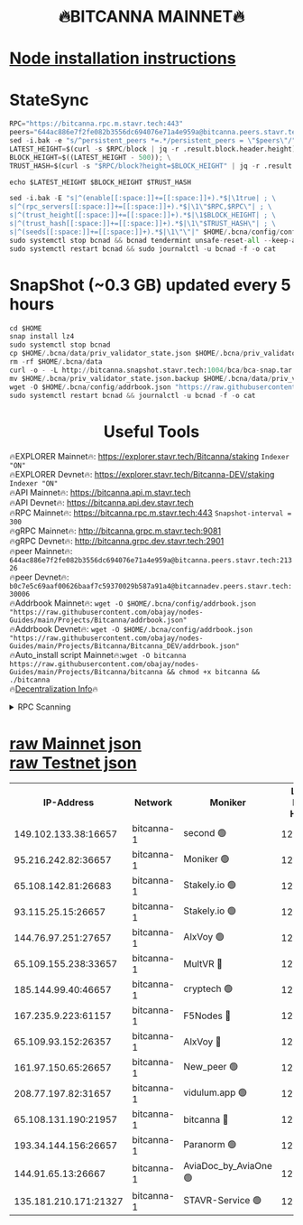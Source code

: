 <h1 align="center"> 🔥BITCANNA MAINNET🔥</h1>


[Node installation instructions](https://github.com/obajay/nodes-Guides/tree/main/Projects/Bitcanna)
=

# StateSync
```python
RPC="https://bitcanna.rpc.m.stavr.tech:443"
peers="644ac886e7f2fe082b3556dc694076e71a4e959a@bitcanna.peers.stavr.tech:21326"
sed -i.bak -e "s/^persistent_peers *=.*/persistent_peers = \"$peers\"/" $HOME/.bcna/config/config.toml
LATEST_HEIGHT=$(curl -s $RPC/block | jq -r .result.block.header.height); \
BLOCK_HEIGHT=$((LATEST_HEIGHT - 500)); \
TRUST_HASH=$(curl -s "$RPC/block?height=$BLOCK_HEIGHT" | jq -r .result.block_id.hash)

echo $LATEST_HEIGHT $BLOCK_HEIGHT $TRUST_HASH

sed -i.bak -E "s|^(enable[[:space:]]+=[[:space:]]+).*$|\1true| ; \
s|^(rpc_servers[[:space:]]+=[[:space:]]+).*$|\1\"$RPC,$RPC\"| ; \
s|^(trust_height[[:space:]]+=[[:space:]]+).*$|\1$BLOCK_HEIGHT| ; \
s|^(trust_hash[[:space:]]+=[[:space:]]+).*$|\1\"$TRUST_HASH\"| ; \
s|^(seeds[[:space:]]+=[[:space:]]+).*$|\1\"\"|" $HOME/.bcna/config/config.toml
sudo systemctl stop bcnad && bcnad tendermint unsafe-reset-all --keep-addr-book
sudo systemctl restart bcnad && sudo journalctl -u bcnad -f -o cat
```
# SnapShot (~0.3 GB) updated every 5 hours
```python
cd $HOME
snap install lz4
sudo systemctl stop bcnad
cp $HOME/.bcna/data/priv_validator_state.json $HOME/.bcna/priv_validator_state.json.backup
rm -rf $HOME/.bcna/data
curl -o - -L http://bitcanna.snapshot.stavr.tech:1004/bca/bca-snap.tar.lz4 | lz4 -c -d - | tar -x -C $HOME/.bcna --strip-components 2
mv $HOME/.bcna/priv_validator_state.json.backup $HOME/.bcna/data/priv_validator_state.json
wget -O $HOME/.bcna/config/addrbook.json "https://raw.githubusercontent.com/obajay/nodes-Guides/main/Projects/Bitcanna/addrbook.json"
sudo systemctl restart bcnad && journalctl -u bcnad -f -o cat
```

 <h1 align="center"> Useful Tools</h1>

🔥EXPLORER Mainnet🔥:    https://explorer.stavr.tech/Bitcanna/staking          `Indexer "ON"` \
🔥EXPLORER Devnet🔥:     https://explorer.stavr.tech/Bitcanna-DEV/staking     `Indexer "ON"` \
🔥API Mainnet🔥:         https://bitcanna.api.m.stavr.tech \
🔥API Devnet🔥:          https://bitcanna.api.dev.stavr.tech \
🔥RPC Mainnet🔥:         https://bitcanna.rpc.m.stavr.tech:443         `Snapshot-interval = 300` \
🔥gRPC Mainnet🔥:        http://bitcanna.grpc.m.stavr.tech:9081 \
🔥gRPC Devnet🔥:         http://bitcanna.grpc.dev.stavr.tech:2901 \
🔥peer Mainnet🔥:        `644ac886e7f2fe082b3556dc694076e71a4e959a@bitcanna.peers.stavr.tech:21326` \
🔥peer Devnet🔥:         `b0c7e5c69aaf00626baaf7c59370029b587a91a4@bitcannadev.peers.stavr.tech:30006` \
🔥Addrbook Mainnet🔥:    ```wget -O $HOME/.bcna/config/addrbook.json "https://raw.githubusercontent.com/obajay/nodes-Guides/main/Projects/Bitcanna/addrbook.json"``` \
🔥Addrbook Devnet🔥:    ```wget -O $HOME/.bcna/config/addrbook.json "https://raw.githubusercontent.com/obajay/nodes-Guides/main/Projects/Bitcanna/Bitcanna_DEV/addrbook.json"``` \
🔥Auto_install script Mainnet🔥:```wget -O bitcanna https://raw.githubusercontent.com/obajay/nodes-Guides/main/Projects/Bitcanna/bitcanna && chmod +x bitcanna && ./bitcanna``` \
🔥[Decentralization Info](https://github.com/obajay/StateSync-snapshots/tree/main/Projects/Bitcanna/Decentralization)🔥


<details>
<summary>RPC Scanning</summary>

<h2 align="center"> We scan nodes in real time every 4 hours. And we provide the final result of RPC endpoints.
We cannot influence the operation of these nodes in any way. </h2>


```python
If Voting Power is higher than 0 --> then the Node is a validator of the network and may be subject to attack and be a potential threat to the chain.
```
```python
We marked such validators with a red symbol
```

</details>

[raw Mainnet json](https://rpc-check.bcam.stavr.tech/bcam/rpc-bcam-result.json) \
[raw Testnet json](https://github.com/obajay/StateSync-snapshots/tree/main/Projects/Bitcanna/Rpc-Check-Testnet)
=



<table><tr><th>IP-Address</th><th>Network</th><th>Moniker</th><th>Latest Block Height</th><th>Earliest Block Height</th><th>Catching Up</th><th>Tx Index</th><th>Voting Power</th><th>Scan Time</th></tr><tr><td>149.102.133.38:16657</td><td>bitcanna-1</td><td>second 🟢</td><td>12716407</td><td>1</td><td>False</td><td>on</td><td>0</td><td>2024-02-23T17:58:02.992521181UTC</td></tr><tr><td>95.216.242.82:36657</td><td>bitcanna-1</td><td>Moniker 🟢</td><td>12716396</td><td>5776907</td><td>False</td><td>on</td><td>0</td><td>2024-02-23T17:57:02.113153103UTC</td></tr><tr><td>65.108.142.81:26683</td><td>bitcanna-1</td><td>Stakely.io 🟢</td><td>12716401</td><td>6152001</td><td>False</td><td>on</td><td>0</td><td>2024-02-23T17:57:26.201605738UTC</td></tr><tr><td>93.115.25.15:26657</td><td>bitcanna-1</td><td>Stakely.io 🟢</td><td>12716399</td><td>6520001</td><td>False</td><td>on</td><td>0</td><td>2024-02-23T17:57:19.719672992UTC</td></tr><tr><td>144.76.97.251:27657</td><td>bitcanna-1</td><td>AlxVoy 🟢</td><td>12716405</td><td>8805201</td><td>False</td><td>on</td><td>0</td><td>2024-02-23T17:57:52.343946734UTC</td></tr><tr><td>65.109.155.238:33657</td><td>bitcanna-1</td><td>MultVR 🔴</td><td>12716402</td><td>9933415</td><td>False</td><td>on</td><td>353326</td><td>2024-02-23T17:57:33.972371346UTC</td></tr><tr><td>185.144.99.40:46657</td><td>bitcanna-1</td><td>cryptech 🟢</td><td>12716396</td><td>11528001</td><td>False</td><td>on</td><td>0</td><td>2024-02-23T17:56:57.645546184UTC</td></tr><tr><td>167.235.9.223:61157</td><td>bitcanna-1</td><td>F5Nodes 🔴</td><td>12716402</td><td>12084001</td><td>False</td><td>on</td><td>570</td><td>2024-02-23T17:57:36.340684878UTC</td></tr><tr><td>65.109.93.152:26357</td><td>bitcanna-1</td><td>AlxVoy 🔴</td><td>12716407</td><td>12109301</td><td>False</td><td>on</td><td>1391795</td><td>2024-02-23T17:58:03.557074758UTC</td></tr><tr><td>161.97.150.65:26657</td><td>bitcanna-1</td><td>New_peer 🟢</td><td>12716401</td><td>12254001</td><td>False</td><td>on</td><td>0</td><td>2024-02-23T17:57:26.514476675UTC</td></tr><tr><td>208.77.197.82:31657</td><td>bitcanna-1</td><td>vidulum.app 🟢</td><td>12596389</td><td>12386934</td><td>False</td><td>on</td><td>0</td><td>2024-02-23T17:57:29.441723673UTC</td></tr><tr><td>65.108.131.190:21957</td><td>bitcanna-1</td><td>bitcanna 🔴</td><td>12716403</td><td>12616403</td><td>False</td><td>on</td><td>419203</td><td>2024-02-23T17:57:40.777344198UTC</td></tr><tr><td>193.34.144.156:26657</td><td>bitcanna-1</td><td>Paranorm 🟢</td><td>12716403</td><td>12697701</td><td>False</td><td>on</td><td>0</td><td>2024-02-23T17:57:41.037258772UTC</td></tr><tr><td>144.91.65.13:26667</td><td>bitcanna-1</td><td>AviaDoc_by_AviaOne 🟢</td><td>12716405</td><td>12704801</td><td>False</td><td>on</td><td>0</td><td>2024-02-23T17:57:49.658735388UTC</td></tr><tr><td>135.181.210.171:21327</td><td>bitcanna-1</td><td>STAVR-Service 🟢</td><td>12716405</td><td>12714601</td><td>False</td><td>on</td><td>0</td><td>2024-02-23T17:57:52.076885424UTC</td></tr></table>
